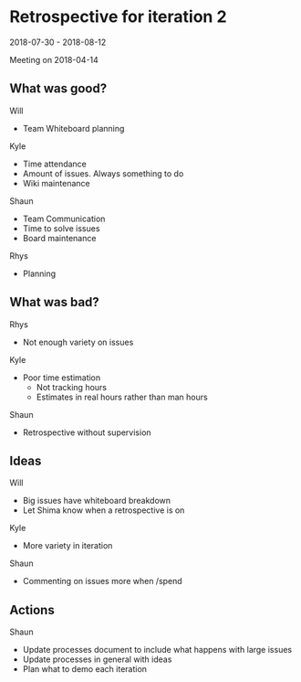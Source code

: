# Retrospective for iteration 2
2018-07-30 - 2018-08-12

Meeting on 2018-04-14

## What was good?

Will
  - Team Whiteboard planning

Kyle
  - Time attendance
  - Amount of issues. Always something to do
  - Wiki maintenance

Shaun
  - Team Communication
  - Time to solve issues
  - Board maintenance

Rhys
  - Planning

## What was bad?

Rhys
  - Not enough variety on issues

Kyle
  - Poor time estimation
    - Not tracking hours
    - Estimates in real hours rather than man hours

Shaun
  - Retrospective without supervision

## Ideas

Will
  - Big issues have whiteboard breakdown
  - Let Shima know when a retrospective is on

Kyle
  - More variety in iteration

Shaun
  - Commenting on issues more when /spend

## Actions

Shaun
  - Update processes document to include what happens with large issues
  - Update processes in general with ideas
  - Plan what to demo each iteration
